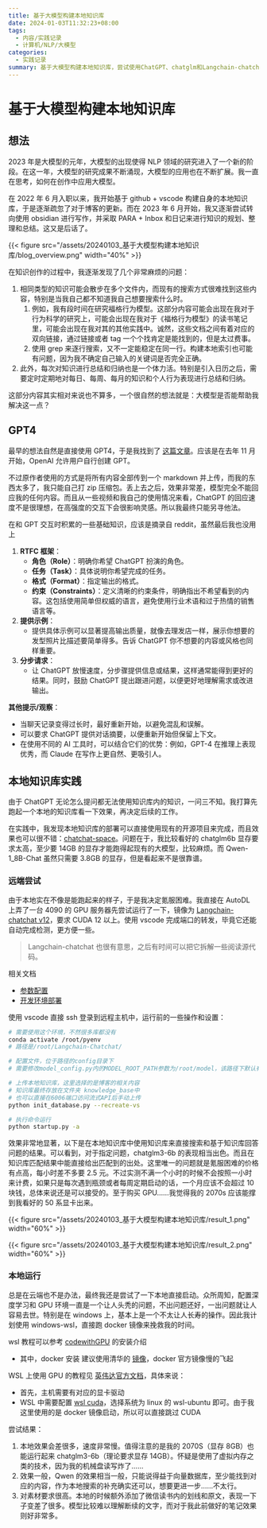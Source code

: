 ```yaml
---
title: 基于大模型构建本地知识库
date: 2024-01-03T11:32:23+08:00
tags:
  - 内容/实践记录
  - 计算机/NLP/大模型
categories:
  - 实践记录
summary: 基于大模型构建本地知识库，尝试使用ChatGPT、chatglm和Langchain-chatchat
---
```


# 基于大模型构建本地知识库

## 想法

2023 年是大模型的元年，大模型的出现使得 NLP 领域的研究进入了一个新的阶段。在这一年，大模型的研究成果不断涌现，大模型的应用也在不断扩展。我一直在思考，如何在创作中应用大模型。

在 2022 年 6 月入职以来，我开始基于 github + vscode 构建自身的本地知识库，于是逐渐疏忽了对于博客的更新。而在 2023 年 6 月开始，我又逐渐尝试转向使用 obsidian 进行写作，并采取 PARA + Inbox 和日记来进行知识的规划、整理和总结。这又是后话了。

{{< figure src="/assets/20240103_基于大模型构建本地知识库/blog_overview.png" width="40%" >}}

在知识创作的过程中，我逐渐发现了几个非常麻烦的问题：

1. 相同类型的知识可能会散步在多个文件内，而现有的搜索方式很难找到这些内容，特别是当我自己都不知道我自己想要搜索什么时。
   1. 例如，我有段时间在研究福格行为模型。这部分内容可能会出现在我对于行为科学的研究上，可能会出现在我对于《福格行为模型》的读书笔记里，可能会出现在我对其的其他实践中。诚然，这些文档之间有着对应的双向链接，通过链接或者 tag 一个个找肯定是能找到的，但是太过费事。
   2. 使用 grep 来逐行搜索，又不一定能稳定在同一行。构建本地索引也可能有问题，因为我不确定自己输入的关键词是否完全正确。
2. 此外，每次对知识进行总结和归纳也是一个体力活。特别是引入日历之后，需要定时定期地对每日、每周、每月的知识和个人行为表现进行总结和归纳。

这部分内容其实相对来说也不算多，一个很自然的想法就是：大模型是否能帮助我解决这一点？

## GPT4

最早的想法自然是直接使用 GPT4，于是我找到了 [这篇文章](https://sspai.com/post/84325)。应该是在去年 11 月开始，OpenAI 允许用户自行创建 GPT。

不过原作者使用的方式是将所有内容全部传到一个 markdown 并上传，而我的东西太多了，我只能自己打 zip 压缩包。丢上去之后，效果非常差，模型完全不能回应我的任何内容。而且从一些视频和我自己的使用情况来看，ChatGPT 的回应速度不是很理想，在高强度的交互下会很影响灵感。所以我最终只能另寻他法。

在和 GPT 交互时积累的一些基础知识，应该是摘录自 reddit，虽然最后我也没用上

1. **RTFC 框架**：
    - **角色（Role）**：明确你希望 ChatGPT 扮演的角色。
    - **任务（Task）**：具体说明你希望完成的任务。
    - **格式（Format）**：指定输出的格式。
    - **约束（Constraints）**：定义清晰的约束条件，明确指出不希望看到的内容。这包括使用简单但权威的语言，避免使用行业术语和过于热情的销售语言等。
2. **提供示例**：
    - 提供具体示例可以显著提高输出质量，就像去理发店一样，展示你想要的发型照片比描述要简单得多。告诉 ChatGPT 你不想要的内容或风格也同样重要。
3. **分步请求**：
    - 让 ChatGPT 放慢速度，分步骤提供信息或结果，这样通常能得到更好的结果。同时，鼓励 ChatGPT 提出跟进问题，以便更好地理解需求或改进输出。

**其他提示/观察**：

- 当聊天记录变得过长时，最好重新开始，以避免混乱和误解。
- 可以要求 ChatGPT 提供对话摘要，以便重新开始但保留上下文。
- 在使用不同的 AI 工具时，可以结合它们的优势：例如，GPT-4 在推理上表现优秀，而 Claude 在写作上更自然、更吸引人。

## 本地知识库实践

由于 ChatGPT 无论怎么提问都无法使用知识库内的知识，一问三不知。我打算先跑起一个本地的知识库看一下效果，再决定后续的工作。

在实践中，我发现本地知识库的部署可以直接使用现有的开源项目来完成，而且效果也可以很不错：[chatchat-space](https://github.com/chatchat-space/Langchain-Chatchat?tab=readme-ov-file)。问题在于，我比较看好的 chatglm6b 显存要求太高，至少要 14GB 的显存才能跑得起现有的大模型，比较麻烦。而 Qwen-1_8B-Chat 虽然只需要 3.8GB 的显存，但是看起来不是很靠谱。

### 远端尝试

由于本地实在不像是能跑起来的样子，于是我决定氪服困难。我直接在 AutoDL 上弄了一台 4090 的 GPU 服务器先尝试运行了一下，镜像为 [Langchain-chatchat v12](https://www.codewithgpu.com/i/chatchat-space/Langchain-Chatchat/Langchain-Chatchat)，要求 CUDA 12 以上。使用 vscode 完成端口的转发，毕竟它还能自动完成检测，更方便一些。

> Langchain-chatchat 也很有意思，之后有时间可以把它拆解一些阅读源代码。

相关文档

- [参数配置](https://github.com/chatchat-space/Langchain-Chatchat/wiki/%E5%8F%82%E6%95%B0%E9%85%8D%E7%BD%AE)
- [开发环境部署](https://github.com/chatchat-space/Langchain-Chatchat/wiki/%E5%BC%80%E5%8F%91%E7%8E%AF%E5%A2%83%E9%83%A8%E7%BD%B2#docker-%E9%83%A8%E7%BD%B2)

使用 vscode 直接 ssh 登录到远程主机中，运行前的一些操作和设置：

```bash
# 需要使用这个环境，不然很多库都没有
conda activate /root/pyenv
# 路径是/root/Langchain-Chatchat/

# 配置文件，位于路径的config目录下
# 需要修改model_config.py内的MODEL_ROOT_PATH参数为/root/model，该路径下默认有chatglm-6b。

# 上传本地知识库，这里选择的是博客的相关内容
# 知识库最终存放在文件夹 knowledge_base中
# 也可以直接在6006端口访问流式API后手动上传
python init_database.py --recreate-vs

# 执行命令运行
python startup.py -a
```

效果非常地显著，以下是在本地知识库中使用知识库来直接搜索和基于知识库回答问题的结果。可以看到，对于指定问题，chatglm3-6b 的表现相当出色。而且在知识库匹配结果中能直接给出匹配到的出处。这里唯一的问题就是氪服困难的价格有点高，每小时差不多要 2.5 元。不过实测不满一个小时的时候不会按照一小时来计费，如果只是每次遇到瓶颈或者每周定期启动的话，一个月应该不会超过 10 块钱，总体来说还是可以接受的。至于购买 GPU……我觉得我的 2070s 应该能撑到我看好的 50 系显卡出来。

{{< figure src="/assets/20240103_基于大模型构建本地知识库/result_1.png" width="60%" >}}

{{< figure src="/assets/20240103_基于大模型构建本地知识库/result_2.png" width="60%" >}}

### 本地运行

总是在云端也不是办法，最终我还是尝试了一下本地直接启动。众所周知，配置深度学习和 GPU 环境一直是一个让人头秃的问题，不出问题还好，一出问题就让人容易去世。特别是在 windows 上，基本上是一个不太让人长寿的操作。因此我计划使用 windows-wsl，直接跑 docker 镜像来挽救我的时间。

wsl 教程可以参考 [codewithGPU](https://www.codewithgpu.com/docs/nvidia-docker/) 的安装介绍

- 其中，docker 安装 建议使用清华的 [镜像](https://mirrors.tuna.tsinghua.edu.cn/help/docker-ce/)，docker 官方镜像慢的飞起

WSL 上使用 GPU 的教程见 [英伟达官方文档](https://docs.nvidia.com/cuda/wsl-user-guide/index.html#getting-started-with-cuda-on-wsl)，具体来说：

- 首先，主机需要有对应的显卡驱动
- WSL 中需要配置 [wsl cuda](https://developer.nvidia.com/cuda-downloads?target_os=Linux&target_arch=x86_64&Distribution=WSL-Ubuntu&target_version=2.0&target_type=deb_local)，选择系统为 linux 的 wsl-ubuntu 即可。由于我这里使用的是 docker 镜像启动，所以可以直接跳过 CUDA

尝试结果：

1. 本地效果会差很多，速度非常慢。值得注意的是我的 2070S（显存 8GB）也能运行起来 chatglm3-6b（理论要求显存 14GB）。怀疑是使用了虚拟内存之类的技术，因为我的机械盘读写炸了……
2. 效果一般，Qwen 的效果相当一般，只能说得益于向量数据库，至少能找到对应的内容，作为本地搜索的补充确实还可以，想要更进一步……不太行。
3. 对素材要求很高。本地的时候额外添加了微信读书内的划线和原文，表现一下子变差了很多。模型比较难以理解断续的文字，而对于我此前做好的笔记效果则好非常多。